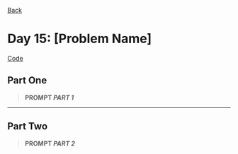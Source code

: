 [Back](../README.md)

# Day 15: [Problem Name]

[Code](./index.js)

## Part One

> **PROMPT _PART 1_**

---

## Part Two

> **PROMPT _PART 2_**
